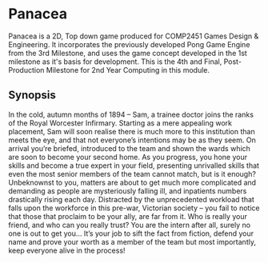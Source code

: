 # Panacea
Panacea is a 2D, Top down game produced for COMP2451 Games Design &amp; Engineering. It incorporates the previously developed Pong Game Engine from the 3rd Milestone, and uses the game concept developed in the 1st milestone as it's basis for development. This is the 4th and Final, Post-Production Milestone for 2nd Year Computing in this module.

<h2>Synopsis</h2>
In the cold, autumn months of 1894 – Sam, a trainee doctor joins the ranks of the Royal Worcester Infirmary. Starting as a mere appealing work placement, Sam will soon realise there is much more to this institution than meets the eye, and that not everyone’s intentions may be as they seem. On arrival you’re briefed, introduced to the team and shown the wards which are soon to become your second home. As you progress, you hone your skills and become a true expert in your field, presenting unrivalled skills that even the most senior members of the team cannot match, but is it enough? Unbeknownst to you, matters are about to get much more complicated and demanding as people are mysteriously falling ill, and inpatients numbers drastically rising each day. Distracted by the unprecedented workload that falls upon the workforce in this pre-war, Victorian society – you fail to notice that those that proclaim to be your ally, are far from it. Who is really your friend, and who can you really trust? You are the intern after all, surely no one is out to get you… It’s your job to sift the fact from fiction, defend your name and prove your worth as a member of the team but most importantly, keep everyone alive in the process!
